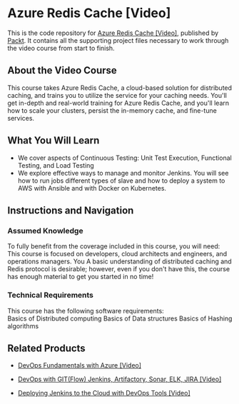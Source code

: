 # Azure Redis Cache [Video]
This is the code repository for [Azure Redis Cache [Video]](https://www.packtpub.com/virtualization-and-cloud/azure-redis-cache-video?utm_source=github&utm_medium=repository&utm_campaign=9781789344332), published by [Packt](https://www.packtpub.com/?utm_source=github). It contains all the supporting project files necessary to work through the video course from start to finish.
## About the Video Course
This course takes Azure Redis Cache, a cloud-based solution for distributed caching, and trains you to utilize the service for your caching needs. You'll get in-depth and real-world training for Azure Redis Cache, and you'll learn how to scale your clusters, persist the in-memory cache, and fine-tune services.	

<H2>What You Will Learn</H2>
<DIV class=book-info-will-learn-text>
<UL>
<LI>We cover aspects of Continuous Testing: Unit Test Execution, Functional Testing, and Load Testing 
<LI>We explore effective ways to manage and monitor Jenkins. You will see how to run jobs different types of slave and how to deploy a system to AWS with Ansible and with Docker on Kubernetes. </LI></UL></DIV>

## Instructions and Navigation
### Assumed Knowledge
To fully benefit from the coverage included in this course, you will need:<br/>
This course is focused on developers, cloud architects and engineers, and operations managers. You A basic understanding of distributed caching and Redis protocol is desirable; however, even if you don't have this, the course has enough material to get you started in no time!
### Technical Requirements
This course has the following software requirements:<br/>
Basics of Distributed computing
Basics of Data structures
Basics of Hashing algorithms


## Related Products
* [DevOps Fundamentals with Azure [Video]](https://www.packtpub.com/networking-and-servers/devops-fundamentals-azure-video?utm_source=github&utm_medium=repository&utm_campaign=9781789610499)

* [DevOps with GIT(Flow) Jenkins, Artifactory, Sonar, ELK, JIRA [Video]](https://www.packtpub.com/application-development/devops-gitflow-jenkins-artifactory-sonar-elk-jira-video?utm_source=github&utm_medium=repository&utm_campaign=9781789618839)

* [Deploying Jenkins to the Cloud with DevOps Tools [Video]](https://www.packtpub.com/networking-and-servers/deploying-jenkins-cloud-devops-tools-video?utm_source=github&utm_medium=repository&utm_campaign=9781788839778)

